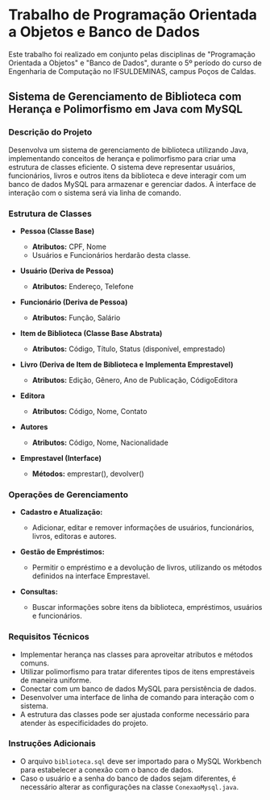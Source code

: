 # Trabalho de Programação Orientada a Objetos e Banco de Dados

Este trabalho foi realizado em conjunto pelas disciplinas de "Programação Orientada a Objetos" e "Banco de Dados", durante o 5º período do curso de Engenharia de Computação no IFSULDEMINAS, campus Poços de Caldas.

## Sistema de Gerenciamento de Biblioteca com Herança e Polimorfismo em Java com MySQL

### Descrição do Projeto

Desenvolva um sistema de gerenciamento de biblioteca utilizando Java, implementando conceitos de herança e polimorfismo para criar uma estrutura de classes eficiente. O sistema deve representar usuários, funcionários, livros e outros itens da biblioteca e deve interagir com um banco de dados MySQL para armazenar e gerenciar dados. A interface de interação com o sistema será via linha de comando.

### Estrutura de Classes

- **Pessoa (Classe Base)**
  - **Atributos:** CPF, Nome
  - Usuários e Funcionários herdarão desta classe.

- **Usuário (Deriva de Pessoa)**
  - **Atributos:** Endereço, Telefone

- **Funcionário (Deriva de Pessoa)**
  - **Atributos:** Função, Salário

- **Item de Biblioteca (Classe Base Abstrata)**
  - **Atributos:** Código, Título, Status (disponível, emprestado)

- **Livro (Deriva de Item de Biblioteca e Implementa Emprestavel)**
  - **Atributos:** Edição, Gênero, Ano de Publicação, CódigoEditora

- **Editora**
  - **Atributos:** Código, Nome, Contato

- **Autores**
  - **Atributos:** Código, Nome, Nacionalidade

- **Emprestavel (Interface)**
  - **Métodos:** emprestar(), devolver()

### Operações de Gerenciamento

- **Cadastro e Atualização:**
  - Adicionar, editar e remover informações de usuários, funcionários, livros, editoras e autores.

- **Gestão de Empréstimos:**
  - Permitir o empréstimo e a devolução de livros, utilizando os métodos definidos na interface Emprestavel.

- **Consultas:**
  - Buscar informações sobre itens da biblioteca, empréstimos, usuários e funcionários.

### Requisitos Técnicos

- Implementar herança nas classes para aproveitar atributos e métodos comuns.
- Utilizar polimorfismo para tratar diferentes tipos de itens emprestáveis de maneira uniforme.
- Conectar com um banco de dados MySQL para persistência de dados.
- Desenvolver uma interface de linha de comando para interação com o sistema.
- A estrutura das classes pode ser ajustada conforme necessário para atender às especificidades do projeto.

### Instruções Adicionais

- O arquivo `biblioteca.sql` deve ser importado para o MySQL Workbench para estabelecer a conexão com o banco de dados.
- Caso o usuário e a senha do banco de dados sejam diferentes, é necessário alterar as configurações na classe `ConexaoMysql.java`.
